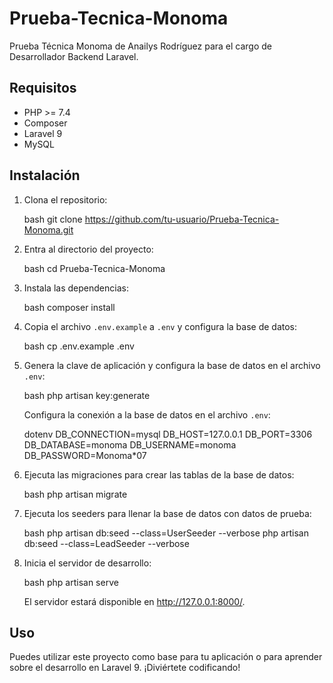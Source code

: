 # Prueba-Tecnica-Monoma
Prueba Técnica Monoma de Anailys Rodríguez para el cargo de Desarrollador Backend Laravel.

## Requisitos

- PHP >= 7.4
- Composer
- Laravel 9
- MySQL

## Instalación

1. Clona el repositorio:

    bash
    git clone https://github.com/tu-usuario/Prueba-Tecnica-Monoma.git
    

2. Entra al directorio del proyecto:

    bash
    cd Prueba-Tecnica-Monoma
    

3. Instala las dependencias:

    bash
    composer install
    

4. Copia el archivo `.env.example` a `.env` y configura la base de datos:

    bash
    cp .env.example .env
    

5. Genera la clave de aplicación y configura la base de datos en el archivo `.env`:

    bash
    php artisan key:generate
    

    Configura la conexión a la base de datos en el archivo `.env`:

    dotenv
    DB_CONNECTION=mysql
    DB_HOST=127.0.0.1
    DB_PORT=3306
    DB_DATABASE=monoma
    DB_USERNAME=monoma
    DB_PASSWORD=Monoma*07
    

6. Ejecuta las migraciones para crear las tablas de la base de datos:

    bash
    php artisan migrate
    

7. Ejecuta los seeders para llenar la base de datos con datos de prueba:

    bash
    php artisan db:seed --class=UserSeeder --verbose
    php artisan db:seed --class=LeadSeeder --verbose
    

8. Inicia el servidor de desarrollo:

    bash
    php artisan serve
    

    El servidor estará disponible en http://127.0.0.1:8000/.

## Uso

Puedes utilizar este proyecto como base para tu aplicación o para aprender sobre el desarrollo en Laravel 9. ¡Diviértete codificando!

